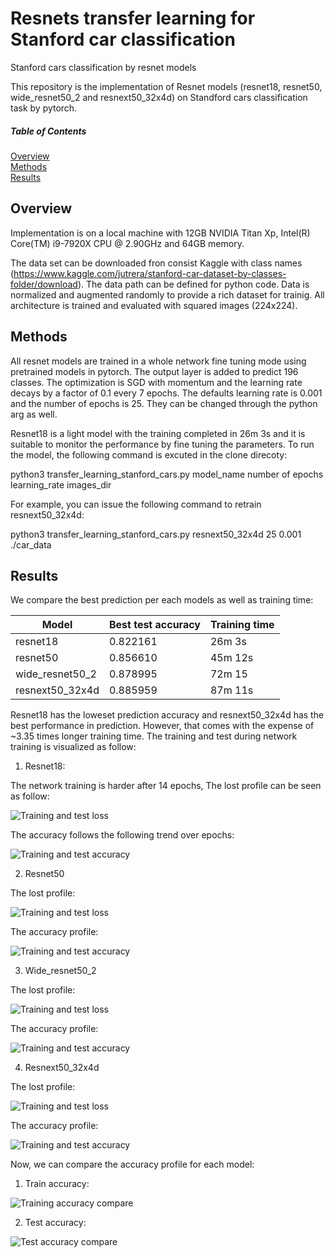 # Resnets transfer learning for Stanford car classification
Stanford cars classification by resnet models

This repository is the implementation of Resnet models (resnet18, resnet50, wide_resnet50_2 and resnext50_32x4d) on Standford cars classification task by pytorch.

##### Table of Contents  
[Overview](#headers)  
[Methods](#methods)  
[Results](#results)     
<a name="headers"/>

## Overview
Implementation is on a local machine with 12GB NVIDIA Titan Xp, Intel(R) Core(TM) i9-7920X CPU @ 2.90GHz and 64GB memory.

The data set can be downloaded fron consist Kaggle with class names (https://www.kaggle.com/jutrera/stanford-car-dataset-by-classes-folder/download). The data path can be defined for python code. Data is normalized and augmented randomly to provide a rich dataset for trainig. All architecture is trained and evaluated with squared images (224x224).

## Methods
All resnet models are trained in a whole network fine tuning mode using pretrained models in pytorch. The output layer is added to predict 196 classes. The optimization is SGD with momentum and the learning rate decays by a factor of 0.1 every 7 epochs. The defaults learning rate is 0.001 and the number of epochs is 25. They can be changed through the python arg as well.

Resnet18 is a light model with the training completed in 26m 3s and it is suitable to monitor the performance by fine tuning the parameters. To run the model, the following command is excuted in the clone direcoty: 

python3 transfer_learning_stanford_cars.py model_name number of epochs learning_rate images_dir

For example, you can issue the following command to retrain resnext50_32x4d:

python3 transfer_learning_stanford_cars.py resnext50_32x4d 25 0.001 ./car_data

## Results
We compare the best prediction per each models as well as training time:

| Model  | Best test accuracy | Training time |
| ------------- | ------------- | ------------- |
| resnet18  |  0.822161 | 26m 3s |
| resnet50  | 0.856610  | 45m 12s |
| wide_resnet50_2 | 0.878995 | 72m 15 |
| resnext50_32x4d | 0.885959 | 87m 11s |

Resnet18 has the loweset prediction accuracy and resnext50_32x4d has the best performance in prediction. However, that comes with the expense of ~3.35 times longer training time.
The training and test during network training is visualized as follow:
1. Resnet18:

The network training is harder after 14 epochs, The lost profile can be seen as follow:

![Training and test loss](https://github.com/Baghbahari/Resnets-transfer-learning-for-stanford-cars/blob/master/test_lossresnet18.png)

The accuracy follows the following trend over epochs:

![Training and test accuracy](https://github.com/Baghbahari/Resnets-transfer-learning-for-stanford-cars/blob/master/test_accresnet18.png)

2. Resnet50

The lost profile: 

![Training and test loss](https://github.com/Baghbahari/Resnets-transfer-learning-for-stanford-cars/blob/master/test_lossresnet50.png)

The accuracy profile: 

![Training and test accuracy](https://github.com/Baghbahari/Resnets-transfer-learning-for-stanford-cars/blob/master/test_accresnet50.png)

3. Wide_resnet50_2

The lost profile: 

![Training and test loss](https://github.com/Baghbahari/Resnets-transfer-learning-for-stanford-cars/blob/master/test_losswide_resnet50_2.png)

The accuracy profile: 

![Training and test accuracy](https://github.com/Baghbahari/Resnets-transfer-learning-for-stanford-cars/blob/master/test_accwide_resnet50_2.png)


4. Resnext50_32x4d

The lost profile: 

![Training and test loss](https://github.com/Baghbahari/Resnets-transfer-learning-for-stanford-cars/blob/master/test_lossresneXt50.png)

The accuracy profile: 

![Training and test accuracy](https://github.com/Baghbahari/Resnets-transfer-learning-for-stanford-cars/blob/master/test_accresneXt50.png)

Now, we can compare the accuracy profile for each model:
1. Train accuracy:

![Training accuracy compare](https://github.com/Baghbahari/Resnets-transfer-learning-for-stanford-cars/blob/master/comp_acc_train.png)

2. Test accuracy:

![Test accuracy compare](https://github.com/Baghbahari/Resnets-transfer-learning-for-stanford-cars/blob/master/comp_acc_test.png)


